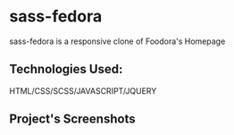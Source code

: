 # sass-fedora

sass-fedora is a responsive clone of Foodora's Homepage

## Technologies Used:

HTML/CSS/SCSS/JAVASCRIPT/JQUERY

## Project's Screenshots
